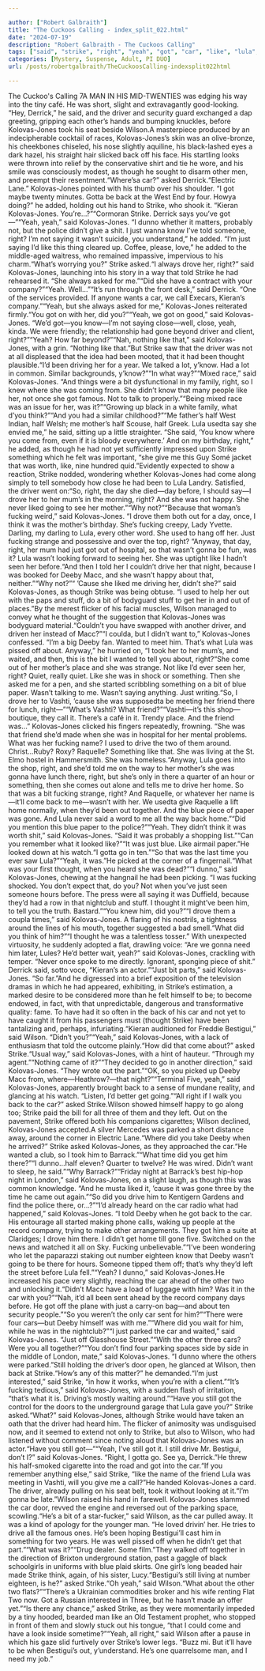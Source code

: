 ```yaml
---

author: ["Robert Galbraith"]
title: "The Cuckoos Calling - index_split_022.html"
date: "2024-07-19"
description: "Robert Galbraith - The Cuckoos Calling"
tags: ["said", "strike", "right", "yeah", "got", "car", "like", "lula", "back", "asked", "driver", "fucking", "wilson", "bit", "come", "deeby", "way", "know", "told", "drove", "thought", "something", "drive", "still", "na"]
categories: [Mystery, Suspense, Adult, PI DUO]
url: /posts/robertgalbraith/TheCuckoosCalling-indexsplit022html

---
```



The Cuckoo's Calling
7A
MAN
IN
HIS
MID-TWENTIES was edging his way into the tiny café. He was short, slight and extravagantly good-looking. “Hey, Derrick,” he said, and the driver and security guard exchanged a dap greeting, gripping each other’s hands and bumping knuckles, before Kolovas-Jones took his seat beside Wilson.A masterpiece produced by an indecipherable cocktail of races, Kolovas-Jones’s skin was an olive-bronze, his cheekbones chiseled, his nose slightly aquiline, his black-lashed eyes a dark hazel, his straight hair slicked back off his face. His startling looks were thrown into relief by the conservative shirt and tie he wore, and his smile was consciously modest, as though he sought to disarm other men, and preempt their resentment.“Where’sa car?” asked Derrick.“Electric Lane.” Kolovas-Jones pointed with his thumb over his shoulder. “I got maybe twenty minutes. Gotta be back at the West End by four. Howya doing?” he added, holding out his hand to Strike, who shook it. “Kieran Kolovas-Jones. You’re…?”“Cormoran Strike. Derrick says you’ve got—”“Yeah, yeah,” said Kolovas-Jones. “I dunno whether it matters, probably not, but the police didn’t give a shit. I just wanna know I’ve told someone, right? I’m not saying it wasn’t suicide, you understand,” he added. “I’m just saying I’d like this thing cleared up. Coffee, please, love,” he added to the middle-aged waitress, who remained impassive, impervious to his charm.“What’s worrying you?” Strike asked.“I always drove her, right?” said Kolovas-Jones, launching into his story in a way that told Strike he had rehearsed it. “She always asked for me.”“Did she have a contract with your company?”“Yeah. Well…”“It’s run through the front desk,” said Derrick. “One of the services provided. If anyone wants a car, we call Execars, Kieran’s company.”“Yeah, but she always asked for me,” Kolovas-Jones reiterated firmly.“You got on with her, did you?”“Yeah, we got on good,” said Kolovas-Jones. “We’d got—you know—I’m not saying close—well, close, yeah, kinda. We were friendly; the relationship had gone beyond driver and client, right?”“Yeah? How far beyond?”“Nah, nothing like that,” said Kolovas-Jones, with a grin. “Nothing like that.”But Strike saw that the driver was not at all displeased that the idea had been mooted, that it had been thought plausible.“I’d been driving her for a year. We talked a lot, y’know. Had a lot in common. Similar backgrounds, y’know?”“In what way?”“Mixed race,” said Kolovas-Jones. “And things were a bit dysfunctional in my family, right, so I knew where she was coming from. She didn’t know that many people like her, not once she got famous. Not to talk to properly.”“Being mixed race was an issue for her, was it?”“Growing up black in a white family, what d’you think?”“And you had a similar childhood?”“Me father’s half West Indian, half Welsh; me mother’s half Scouse, half Greek. Lula usedta say she envied me,” he said, sitting up a little straighter. “She said, ‘You know where you come from, even if it is bloody everywhere.’ And on my birthday, right,” he added, as though he had not yet sufficiently impressed upon Strike something which he felt was important, “she give me this Guy Somé jacket that was worth, like, nine hundred quid.”Evidently expected to show a reaction, Strike nodded, wondering whether Kolovas-Jones had come along simply to tell somebody how close he had been to Lula Landry. Satisfied, the driver went on:“So, right, the day she died—day before, I should say—I drove her to her mum’s in the morning, right? And she was not happy. She never liked going to see her mother.”“Why not?”“Because that woman’s fucking weird,” said Kolovas-Jones. “I drove them both out for a day, once, I think it was the mother’s birthday. She’s fucking creepy, Lady Yvette. Darling, my darling to Lula, every other word. She used to hang off her. Just fucking strange and possessive and over the top, right? “Anyway, that day, right, her mum had just got out of hospital, so that wasn’t gonna be fun, was it? Lula wasn’t looking forward to seeing her. She was uptight like I hadn’t seen her before.“And then I told her I couldn’t drive her that night, because I was booked for Deeby Macc, and she wasn’t happy about that, neither.”“Why not?”“ ’Cause she liked me driving her, didn’t she?” said Kolovas-Jones, as though Strike was being obtuse. “I used to help her out with the paps and stuff, do a bit of bodyguard stuff to get her in and out of places.”By the merest flicker of his facial muscles, Wilson managed to convey what he thought of the suggestion that Kolovas-Jones was bodyguard material.“Couldn’t you have swapped with another driver, and driven her instead of Macc?”“I coulda, but I didn’t want to,” Kolovas-Jones confessed. “I’m a big Deeby fan. Wanted to meet him. That’s what Lula was pissed off about. Anyway,” he hurried on, “I took her to her mum’s, and waited, and then, this is the bit I wanted to tell you about, right?“She come out of her mother’s place and she was strange. Not like I’d ever seen her, right? Quiet, really quiet. Like she was in shock or something. Then she asked me for a pen, and she started scribbling something on a bit of blue paper. Wasn’t talking to me. Wasn’t saying anything. Just writing.“So, I drove her to Vashti, ’cause she was supposedta be meeting her friend there for lunch, right—”“What’s Vashti? What friend?”“Vashti—it’s this shop—boutique, they call it. There’s a café in it. Trendy place. And the friend was…” Kolovas-Jones clicked his fingers repeatedly, frowning. “She was that friend she’d made when she was in hospital for her mental problems. What was her fucking name? I used to drive the two of them around. Christ…Ruby? Roxy? Raquelle? Something like that. She was living at the St. Elmo hostel in Hammersmith. She was homeless.“Anyway, Lula goes into the shop, right, and she’d told me on the way to her mother’s she was gonna have lunch there, right, but she’s only in there a quarter of an hour or something, then she comes out alone and tells me to drive her home. So that was a bit fucking strange, right? And Raquelle, or whatever her name is—it’ll come back to me—wasn’t with her. We usedta give Raquelle a lift home normally, when they’d been out together. And the blue piece of paper was gone. And Lula never said a word to me all the way back home.”“Did you mention this blue paper to the police?”“Yeah. They didn’t think it was worth shit,” said Kolovas-Jones. “Said it was probably a shopping list.”“Can you remember what it looked like?”“It was just blue. Like airmail paper.”He looked down at his watch.“I gotta go in ten.”“So that was the last time you ever saw Lula?”“Yeah, it was.”He picked at the corner of a fingernail.“What was your first thought, when you heard she was dead?”“I dunno,” said Kolovas-Jones, chewing at the hangnail he had been picking. “I was fucking shocked. You don’t expect that, do you? Not when you’ve just seen someone hours before. The press were all saying it was Duffield, because they’d had a row in that nightclub and stuff. I thought it might’ve been him, to tell you the truth. Bastard.”“You knew him, did you?”“I drove them a coupla times,” said Kolovas-Jones. A flaring of his nostrils, a tightness around the lines of his mouth, together suggested a bad smell.“What did you think of him?”“I thought he was a talentless tosser.” With unexpected virtuosity, he suddenly adopted a flat, drawling voice: “Are we gonna need him later, Lules? He’d better wait, yeah?” said Kolovas-Jones, crackling with temper. “Never once spoke to me directly. Ignorant, sponging piece of shit.” Derrick said, sotto voce, “Kieran’s an actor.”“Just bit parts,” said Kolovas-Jones. “So far.”And he digressed into a brief exposition of the television dramas in which he had appeared, exhibiting, in Strike’s estimation, a marked desire to be considered more than he felt himself to be; to become endowed, in fact, with that unpredictable, dangerous and transformative quality: fame. To have had it so often in the back of his car and not yet to have caught it from his passengers must (thought Strike) have been tantalizing and, perhaps, infuriating.“Kieran auditioned for Freddie Bestigui,” said Wilson. “Didn’t you?”“Yeah,” said Kolovas-Jones, with a lack of enthusiasm that told the outcome plainly.“How did that come about?” asked Strike.“Usual way,” said Kolovas-Jones, with a hint of hauteur. “Through my agent.”“Nothing came of it?”“They decided to go in another direction,” said Kolovas-Jones. “They wrote out the part.”“OK, so you picked up Deeby Macc from, where—Heathrow?—that night?”“Terminal Five, yeah,” said Kolovas-Jones, apparently brought back to a sense of mundane reality, and glancing at his watch. “Listen, I’d better get going.”“All right if I walk you back to the car?” asked Strike.Wilson showed himself happy to go along too; Strike paid the bill for all three of them and they left. Out on the pavement, Strike offered both his companions cigarettes; Wilson declined, Kolovas-Jones accepted.A silver Mercedes was parked a short distance away, around the corner in Electric Lane.“Where did you take Deeby when he arrived?” Strike asked Kolovas-Jones, as they approached the car.“He wanted a club, so I took him to Barrack.”“What time did you get him there?”“I dunno…half eleven? Quarter to twelve? He was wired. Didn’t want to sleep, he said.”“Why Barrack?”“Friday night at Barrack’s best hip-hop night in London,” said Kolovas-Jones, on a slight laugh, as though this was common knowledge. “And he musta liked it, ’cause it was gone three by the time he came out again.”“So did you drive him to Kentigern Gardens and find the police there, or…?”“I’d already heard on the car radio what had happened,” said Kolovas-Jones. “I told Deeby when he got back to the car. His entourage all started making phone calls, waking up people at the record company, trying to make other arrangements. They got him a suite at Claridges; I drove him there. I didn’t get home till gone five. Switched on the news and watched it all on Sky. Fucking unbelievable.”“I’ve been wondering who let the paparazzi staking out number eighteen know that Deeby wasn’t going to be there for hours. Someone tipped them off; that’s why they’d left the street before Lula fell.”“Yeah? I dunno,” said Kolovas-Jones.He increased his pace very slightly, reaching the car ahead of the other two and unlocking it.“Didn’t Macc have a load of luggage with him? Was it in the car with you?”“Nah, it’d all been sent ahead by the record company days before. He got off the plane with just a carry-on bag—and about ten security people.”“So you weren’t the only car sent for him?”“There were four cars—but Deeby himself was with me.”“Where did you wait for him, while he was in the nightclub?”“I just parked the car and waited,” said Kolovas-Jones. “Just off Glasshouse Street.”“With the other three cars? Were you all together?”“You don’t find four parking spaces side by side in the middle of London, mate,” said Kolovas-Jones. “I dunno where the others were parked.”Still holding the driver’s door open, he glanced at Wilson, then back at Strike.“How’s any of this matter?” he demanded.“I’m just interested,” said Strike, “in how it works, when you’re with a client.”“It’s fucking tedious,” said Kolovas-Jones, with a sudden flash of irritation, “that’s what it is. Driving’s mostly waiting around.”“Have you still got the control for the doors to the underground garage that Lula gave you?” Strike asked.“What?” said Kolovas-Jones, although Strike would have taken an oath that the driver had heard him. The flicker of animosity was undisguised now, and it seemed to extend not only to Strike, but also to Wilson, who had listened without comment since noting aloud that Kolovas-Jones was an actor.“Have you still got—”“Yeah, I’ve still got it. I still drive Mr. Bestigui, don’t I?” said Kolovas-Jones. “Right, I gotta go. See ya, Derrick.”He threw his half-smoked cigarette into the road and got into the car.“If you remember anything else,” said Strike, “like the name of the friend Lula was meeting in Vashti, will you give me a call?”He handed Kolovas-Jones a card. The driver, already pulling on his seat belt, took it without looking at it.“I’m gonna be late.”Wilson raised his hand in farewell. Kolovas-Jones slammed the car door, revved the engine and reversed out of the parking space, scowling.“He’s a bit of a star-fucker,” said Wilson, as the car pulled away. It was a kind of apology for the younger man. “He loved drivin’ her. He tries to drive all the famous ones. He’s been hoping Bestigui’ll cast him in something for two years. He was well pissed off when he didn’t get that part.”“What was it?”“Drug dealer. Some film.”They walked off together in the direction of Brixton underground station, past a gaggle of black schoolgirls in uniforms with blue plaid skirts. One girl’s long beaded hair made Strike think, again, of his sister, Lucy.“Bestigui’s still living at number eighteen, is he?” asked Strike.“Oh yeah,” said Wilson.“What about the other two flats?”“There’s a Ukrainian commodities broker and his wife renting Flat Two now. Got a Russian interested in Three, but he hasn’t made an offer yet.”“Is there any chance,” asked Strike, as they were momentarily impeded by a tiny hooded, bearded man like an Old Testament prophet, who stopped in front of them and slowly stuck out his tongue, “that I could come and have a look inside sometime?”“Yeah, all right,” said Wilson after a pause in which his gaze slid furtively over Strike’s lower legs. “Buzz mi. But it’ll have to be when Bestigui’s out, y’understand. He’s one quarrelsome man, and I need my job.”
